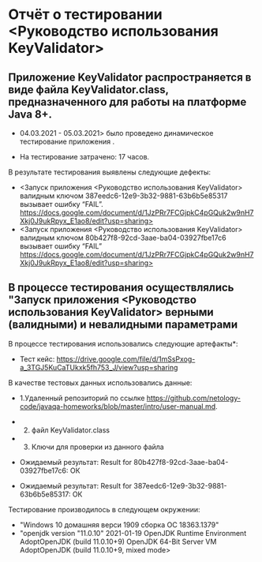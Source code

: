 

# Отчёт о тестировании <Руководство использования KeyValidator>

## Приложение KeyValidator распространяется в виде файла KeyValidator.class, предназначенного для работы на платформе Java 8+.

* 04.03.2021 - 05.03.2021> было проведено динамическое тестирование приложения <KeyValidator>.

* На тестирование затрачено: 17 часов.

В результате тестирования выявлены следующие дефекты:

* <Запуск приложения <Руководство использования KeyValidator> валидным ключом  387eedc6-12e9-3b32-9881-63b6b5e85317 вызывает ошибку “FAIL”.
https://docs.google.com/document/d/1JzPRr7FCGjpkC4pGQuk2w9nH7Xkj0J9ukRpyx_E1ao8/edit?usp=sharing>
* <Запуск приложения <Руководство использования KeyValidator> валидным ключом  80b427f8-92cd-3aae-ba04-03927fbe17c6 вызывает ошибку “FAIL”
https://docs.google.com/document/d/1JzPRr7FCGjpkC4pGQuk2w9nH7Xkj0J9ukRpyx_E1ao8/edit?usp=sharing>


## В процессе тестирования осуществлялись "Запуск приложения <Руководство использования KeyValidator> верными (валидными) и невалидными параметрами 

В процессе тестирования использовались следующие артефакты*:

* Тест кейс: https://drive.google.com/file/d/1mSsPxog-a_3TGJ5KuCaTUkxk5fh753_J/view?usp=sharing



В качестве тестовых данных использовались данные:
 * 1.Удаленный репозиторий по ссылке <https://github.com/netology-code/javaqa-homeworks/blob/master/intro/user-manual.md>.
 * 2. файл KeyValidator.class
 * 3. Ключи для проверки из данного файла

* Ожидаемый результат: Result for 80b427f8-92cd-3aae-ba04-03927fbe17c6: ОК
* Ожидаемый результат: Result for 387eedc6-12e9-3b32-9881-63b6b5e85317: ОК

Тестирование производилось в следующем окружении:

* "Windows 10 домашняя верси 1909 сборка ОС 18363.1379"
* "openjdk version "11.0.10" 2021-01-19
OpenJDK Runtime Environment AdoptOpenJDK (build 11.0.10+9)
OpenJDK 64-Bit Server VM AdoptOpenJDK (build 11.0.10+9, mixed mode>
